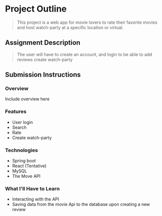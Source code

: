 # Project Outline

> This project is a web app for movie lovers to rate their favorite movies and host watch-party at a specific location or virtual.

## Assignment Description
> The user will have to create an account, and login to be able to add reviews create watch-party

## Submission Instructions

### Overview
Include overview here
### Features
* User login
* Search
* Rate
* Create watch-party
### Technologies
* Spring boot
* React (Tentative)
* MySQL
* The Move API

### What I'll Have to Learn
* Interacting with the API
* Saving data from the movie Api to the database upon creating a new review
